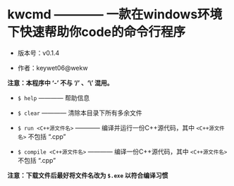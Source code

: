# kwcmd ———— 一款在windows环境下快速帮助你code的命令行程序

- 版本号：v0.1.4

- 作者：keywet06@wekw

**注意：本程序中 ‘-’ 不与 ‘/’ 、‘\\’ 混用。**

- `$ help` ———— 帮助信息

- `$ clear` ———— 清除本目录下所有多余文件

- `$ run <C++源文件名>` ———— 编译并运行一份C++源代码，其中 `<C++源文件名>` 不包括 “.cpp”

- `$ compile <C++源文件名>` ———— 编译一份C++源代码，其中 `<C++源文件名>` 不包括 “.cpp”

**注意：下载文件后最好将文件名改为 `$.exe` 以符合编译习惯**
